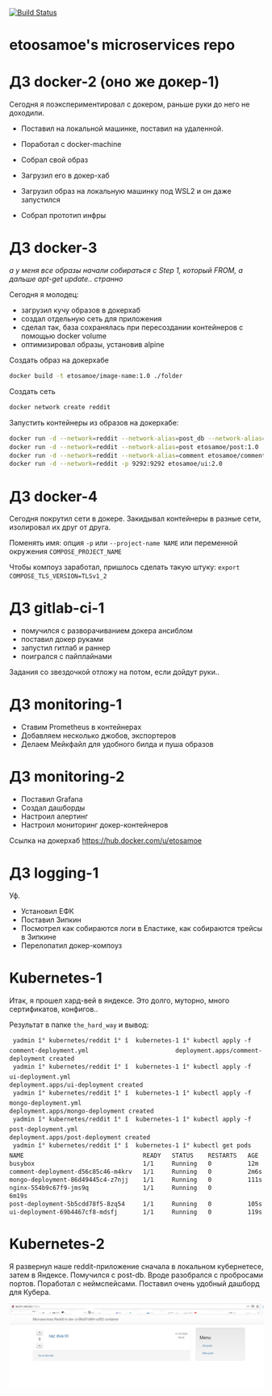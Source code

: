[![Build Status](https://travis-ci.com/Otus-DevOps-2020-05/etoosamoe_microservices.svg?branch=master)](https://travis-ci.com/Otus-DevOps-2020-05/etoosamoe_microservices)

# etoosamoe's microservices repo

# ДЗ docker-2 (оно же докер-1)

Сегодня я поэкспериментировал с докером, раньше руки до него не доходили.
* Поставил на локальной машинке, поставил на удаленной.
* Поработал с docker-machine

* Собрал свой образ
* Загрузил его в докер-хаб
* Загрузил образ на локальную машинку под WSL2 и он даже запустился

* Собрал прототип инфры

# ДЗ docker-3

_а у меня все образы начали собираться с Step 1, который FROM, а дальше apt-get update.. странно_

Сегодня я молодец:
* загрузил кучу образов в докерхаб
* создал отдельную сеть для приложения
* сделал так, база сохранялась при пересоздании контейнеров с помощью docker volume
* оптимизировал образы, установив alpine

Создать образ на докерхабе

```bash
docker build -t etosamoe/image-name:1.0 ./folder
```

Создать сеть

```bash
docker network create reddit
```

Запустить контейнеры из образов на докерхабе:

```bash
docker run -d --network=reddit --network-alias=post_db --network-alias=comment_db -v reddit_db:/data/db mongo:latest
docker run -d --network=reddit --network-alias=post etosamoe/post:1.0
docker run -d --network=reddit --network-alias=comment etosamoe/comment:1.0
docker run -d --network=reddit -p 9292:9292 etosamoe/ui:2.0
```

# ДЗ docker-4


Сегодня покрутил сети в докере.
Закидывал контейнеры в разные сети, изолировал их друг от друга.

Поменять имя: опция  ``-p`` или ``--project-name NAME`` или переменной окружения ``COMPOSE_PROJECT_NAME``

Чтобы компоуз заработал, пришлось сделать такую штуку: ``export COMPOSE_TLS_VERSION=TLSv1_2``

# ДЗ gitlab-ci-1

 - помучился с разворачиванием докера ансиблом
 - поставил докер руками
 - запустил гитлаб и раннер
 - поигрался с пайплайнами

  Задания со звездочкой отложу на потом, если дойдут руки..

# ДЗ monitoring-1

- Ставим Prometheus в контейнерах
- Добавляем несколько джобов, экспортеров
- Делаем Мейкфайл для удобного билда и пуша образов

# ДЗ monitoring-2

- Поставил Grafana
- Создал дашборды
- Настроил алертинг
- Настроил мониторинг докер-контейнеров

Ссылка на докерхаб https://hub.docker.com/u/etosamoe

# ДЗ logging-1

Уф.
- Установил ЕФК
- Поставил Зипкин
- Посмотрел как собираются логи в Еластике, как собираются трейсы в Зипкине
- Перелопатил докер-компоуз


# Kubernetes-1

Итак, я прошел хард-вей в яндексе. Это долго, муторно, много сертификатов, конфигов..

Результат в папке ``the_hard_way`` и вывод:
```
 yadmin î° kubernetes/reddit î° î  kubernetes-1 î° kubectl apply -f comment-deployment.yml                        deployment.apps/comment-deployment created
 yadmin î° kubernetes/reddit î° î  kubernetes-1 î° kubectl apply -f ui-deployment.yml
deployment.apps/ui-deployment created
 yadmin î° kubernetes/reddit î° î  kubernetes-1 î° kubectl apply -f mongo-deployment.yml
deployment.apps/mongo-deployment created
 yadmin î° kubernetes/reddit î° î  kubernetes-1 î° kubectl apply -f post-deployment.yml
deployment.apps/post-deployment created
 yadmin î° kubernetes/reddit î° î  kubernetes-1 î° kubectl get pods
NAME                                 READY   STATUS    RESTARTS   AGE
busybox                              1/1     Running   0          12m
comment-deployment-d56c85c46-m4krv   1/1     Running   0          2m6s
mongo-deployment-86d49445c4-z7njj    1/1     Running   0          111s
nginx-554b9c67f9-jms9q               1/1     Running   0          6m19s
post-deployment-5b5cdd78f5-8zq54     1/1     Running   0          105s
ui-deployment-69b4467cf8-mdsfj       1/1     Running   0          119s
```

# Kubernetes-2

Я развернул наше reddit-приложение сначала в локальном кубернетесе, затем в Яндексе.
Помучился с post-db.
Вроде разобрался с пробросами портов.
Поработал с неймспейсами.
Поставил очень удобный дашборд для Кубера.

![](kubernetes/reddit/yc-k8s.jpg)
